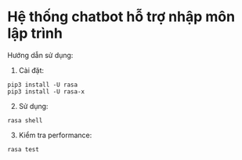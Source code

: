 # Hệ thống chatbot hỗ trợ nhập môn lập trình

Hướng dẫn sử dụng:
1) Cài đặt:
```
pip3 install -U rasa
pip3 install -U rasa-x
```
2) Sử dụng:
```
rasa shell
```
3) Kiểm tra performance:
```
rasa test
```
